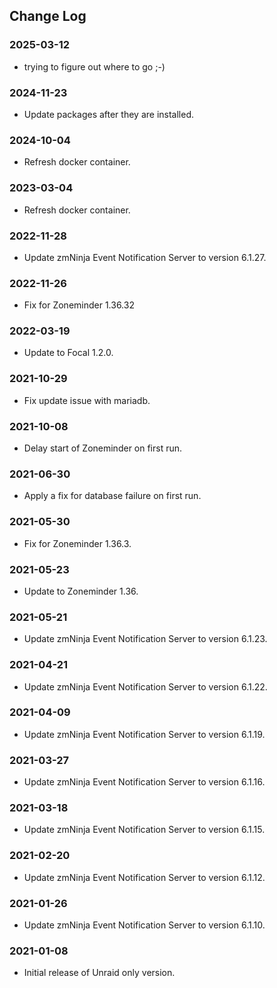 ## Change Log
### 2025-03-12
- trying to figure out where to go ;-) 

### 2024-11-23
- Update packages after they are installed.

### 2024-10-04
- Refresh docker container.

### 2023-03-04
- Refresh docker container.

### 2022-11-28
- Update zmNinja Event Notification Server to version 6.1.27.

### 2022-11-26
- Fix for Zoneminder 1.36.32

### 2022-03-19
- Update to Focal 1.2.0.

### 2021-10-29
- Fix update issue with mariadb.

### 2021-10-08
- Delay start of Zoneminder on first run.

### 2021-06-30
- Apply a fix for database failure on first run.

### 2021-05-30
- Fix for Zoneminder 1.36.3.

### 2021-05-23
- Update to Zoneminder 1.36.

### 2021-05-21
- Update zmNinja Event Notification Server to version 6.1.23.

### 2021-04-21
- Update zmNinja Event Notification Server to version 6.1.22.

### 2021-04-09
- Update zmNinja Event Notification Server to version 6.1.19.

### 2021-03-27
- Update zmNinja Event Notification Server to version 6.1.16.

### 2021-03-18
- Update zmNinja Event Notification Server to version 6.1.15.

### 2021-02-20
- Update zmNinja Event Notification Server to version 6.1.12.

### 2021-01-26
- Update zmNinja Event Notification Server to version 6.1.10.

### 2021-01-08
- Initial release of Unraid only version.
